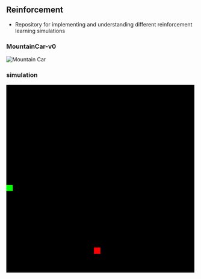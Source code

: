  ## Reinforcement  
 - Repository for implementing and understanding different  reinforcement learning simulations 

### MountainCar-v0  
![Mountain Car](gif/mountaincar.gif)  
  
### simulation  
![simulation](gif/simulation.gif)
